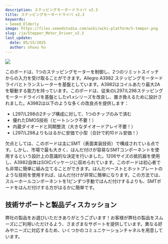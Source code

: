 ```yaml
---
description: ステッピングモータードライバ v2.3
title: ステッピングモータードライバ v2.3
keywords:
- Seeed_Elderly
image: https://files.seeedstudio.com/wiki/wiki-platform/S-tempor.png
slug: /ja/Stepper_Motor_Driver_v2.3
last_update:
  date: 05/15/2025
  author: shuxu hu
---
```



![](https://files.seeedstudio.com/wiki/Stepper_Motor_Driver_v2.3/img/Steperdriver.jpg)

このボードは、1つのステッピングモーターを制御し、2つのリミットスイッチからの入力を受け取ることができます。Allegro A3982 ステッピングモータードライバとトランスレーターを基盤としています。A3982はコイルあたり最大2Aを駆動する能力を持っています。このボードは、従来のL297/L298ステッピングモータードライバを基盤としたv1.xシリーズを改良し、置き換えるために設計されました。A3982は以下のような多くの改良点を提供します：

* L297/L298の2チップ構成に対して、1つのチップのみで済む
* 優れたDMOS技術（ヒートシンク不要！）
* 内蔵ダイオードと同期整流（大きなダイオードアレイ不要！）
* L297/L298よりもはるかに安価で小型（合計で約10ドル安価！）

欠点としては、このボードは主にSMT（表面実装技術）で構成されている点です。しかし、市場で最も大きく、はんだ付けが容易なSMTコンポーネントを使用するという設計上の意識的な決定を行いました。1206サイズの抵抗器を使用し、A3982自体はSOICパッケージに収められています。このボードは初心者でも非常に簡単に組み立てることができます。はんだペーストとホットプレートのような技術を使用すれば、はんだ付けが非常に簡単になります。この方法では、スルーホールコンポーネントを1ピンずつ手動ではんだ付けするよりも、SMTボードをはんだ付けする方がはるかに簡単です。

## 技術サポートと製品ディスカッション

弊社の製品をお選びいただきありがとうございます！お客様が弊社の製品をスムーズにご利用いただけるよう、さまざまなサポートを提供しています。異なる好みやニーズに対応するため、いくつかのコミュニケーションチャネルを用意しています。

<div class="button_tech_support_container">
<a href="https://forum.seeedstudio.com/" class="button_forum"></a> 
<a href="https://www.seeedstudio.com/contacts" class="button_email"></a>
</div>

<div class="button_tech_support_container">
<a href="https://discord.gg/eWkprNDMU7" class="button_discord"></a> 
<a href="https://github.com/Seeed-Studio/wiki-documents/discussions/69" class="button_discussion"></a>
</div>